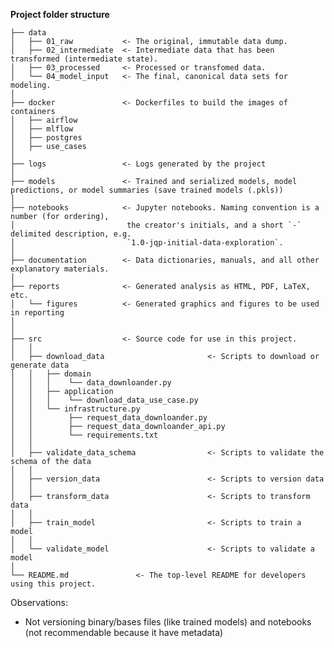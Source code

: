 **Project folder structure**



    ├── data
    │   ├── 01_raw           <- The original, immutable data dump.
    │   ├── 02_intermediate  <- Intermediate data that has been transformed (intermediate state).
    │   ├── 03_processed     <- Processed or transfomed data.
    │   └── 04_model_input   <- The final, canonical data sets for modeling.
    │
    ├── docker               <- Dockerfiles to build the images of containers
    │   ├── airflow           
    │   ├── mlflow  
    │   ├── postgres  
    │   ├── use_cases   
    │
    ├── logs                 <- Logs generated by the project
    │
    ├── models               <- Trained and serialized models, model predictions, or model summaries (save trained models (.pkls))
    │
    ├── notebooks            <- Jupyter notebooks. Naming convention is a number (for ordering),
    │                         the creator's initials, and a short `-` delimited description, e.g.
    │                         `1.0-jqp-initial-data-exploration`.
    │
    ├── documentation        <- Data dictionaries, manuals, and all other explanatory materials.
    │
    ├── reports              <- Generated analysis as HTML, PDF, LaTeX, etc.
    │   └── figures          <- Generated graphics and figures to be used in reporting
    │
    │
    ├── src                  <- Source code for use in this project.
    │   │
    │   ├── download_data                       <- Scripts to download or generate data
    │   │   ├── domain
    │   │   │    └── data_downloander.py
    │   │   ├── application
    │   │   │    └── download_data_use_case.py
    │   │   └── infrastructure.py
    │   │        ├── request_data_downloander.py
    │   │        ├── request_data_downloander_api.py
    │   │        └── requirements.txt
    │   │
    │   ├── validate_data_schema                <- Scripts to validate the schema of the data
    │   │
    │   ├── version_data                        <- Scripts to version data
    │   │
    │   ├── transform_data                      <- Scripts to transform data
    │   │
    │   ├── train_model                         <- Scripts to train a model
    │   │
    │   └── validate_model                      <- Scripts to validate a model
    │
    └── README.md               <- The top-level README for developers using this project.

Observations:
- Not versioning binary/bases files (like trained models) and notebooks (not recommendable because it have metadata)
